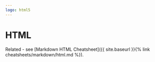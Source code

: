 ```yaml
---
logo: html5
---
```

# HTML

Related - see [Markdown HTML Cheatsheet]({{ site.baseurl }}{% link cheatsheets/markdown/html.md %}).
